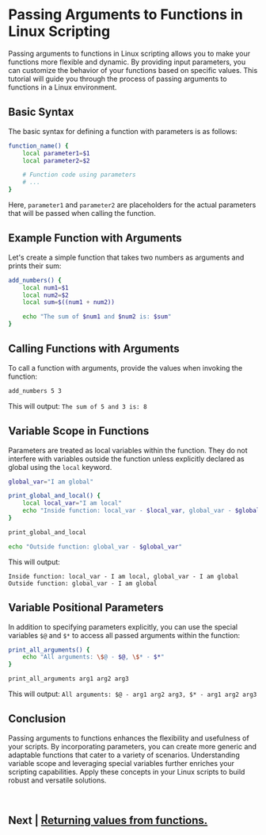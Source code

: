 
# Passing Arguments to Functions in Linux Scripting

Passing arguments to functions in Linux scripting allows you to make your functions more flexible and dynamic. By providing input parameters, you can customize the behavior of your functions based on specific values. This tutorial will guide you through the process of passing arguments to functions in a Linux environment.

## Basic Syntax

The basic syntax for defining a function with parameters is as follows:

```bash
function_name() {
    local parameter1=$1
    local parameter2=$2

    # Function code using parameters
    # ...
}
```

Here, `parameter1` and `parameter2` are placeholders for the actual parameters that will be passed when calling the function.

## Example Function with Arguments

Let's create a simple function that takes two numbers as arguments and prints their sum:

```bash
add_numbers() {
    local num1=$1
    local num2=$2
    local sum=$((num1 + num2))

    echo "The sum of $num1 and $num2 is: $sum"
}
```

## Calling Functions with Arguments

To call a function with arguments, provide the values when invoking the function:

```bash
add_numbers 5 3
```

This will output: `The sum of 5 and 3 is: 8`

## Variable Scope in Functions

Parameters are treated as local variables within the function. They do not interfere with variables outside the function unless explicitly declared as global using the `local` keyword.

```bash
global_var="I am global"

print_global_and_local() {
    local local_var="I am local"
    echo "Inside function: local_var - $local_var, global_var - $global_var"
}

print_global_and_local

echo "Outside function: global_var - $global_var"
```

This will output:

```
Inside function: local_var - I am local, global_var - I am global
Outside function: global_var - I am global
```

## Variable Positional Parameters

In addition to specifying parameters explicitly, you can use the special variables `$@` and `$*` to access all passed arguments within the function:

```bash
print_all_arguments() {
    echo "All arguments: \$@ - $@, \$* - $*"
}

print_all_arguments arg1 arg2 arg3
```

This will output: `All arguments: $@ - arg1 arg2 arg3, $* - arg1 arg2 arg3`

## Conclusion

Passing arguments to functions enhances the flexibility and usefulness of your scripts. By incorporating parameters, you can create more generic and adaptable functions that cater to a variety of scenarios. Understanding variable scope and leveraging special variables further enriches your scripting capabilities. Apply these concepts in your Linux scripts to build robust and versatile solutions.


<br>

##  Next | [Returning values from functions.]()
